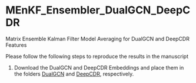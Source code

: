 # MEnKF_Ensembler_DualGCN_DeepCDR
Matrix Ensemble Kalman Filter Model Averaging for DualGCN and DeepCDR Features

Please follow the following steps to reproduce the results in the manuscript

1. Download the DualGCN and DeepCDR Embeddings and place them in the folders [DualGCN](https://github.com/Ved-Piyush/MEnKF_Ensembler_DualGCN_DeepCDR/tree/main/DualGCN) and [DeepCDR](https://github.com/Ved-Piyush/MEnKF_Ensembler_DualGCN_DeepCDR/tree/main/DeepCDR), respectively. 
